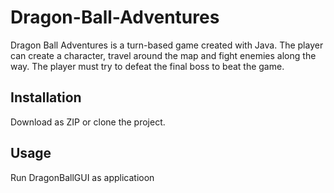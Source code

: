# Dragon-Ball-Adventures
Dragon Ball Adventures is a turn-based game created with Java. The player can create a character, travel around the map and fight enemies along the way. The player must try to defeat the final boss to beat the game. 

## Installation

Download as ZIP or clone the project.

## Usage

Run DragonBallGUI as applicatioon
